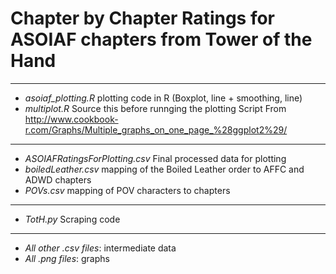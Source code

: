 # Chapter by Chapter Ratings for ASOIAF chapters from Tower of the Hand

---

* *asoiaf_plotting.R* plotting code in R (Boxplot, line + smoothing, line)
* *multiplot.R* Source this before runnging the plotting Script From http://www.cookbook-r.com/Graphs/Multiple_graphs_on_one_page_%28ggplot2%29/

---

* *ASOIAFRatingsForPlotting.csv* Final processed data for plotting
* *boiledLeather.csv* mapping of the Boiled Leather order to AFFC and ADWD chapters
* *POVs.csv* mapping of POV characters to chapters

---

* *TotH.py* Scraping code

---

* *All other .csv files*: intermediate data
* *All .png files*: graphs
